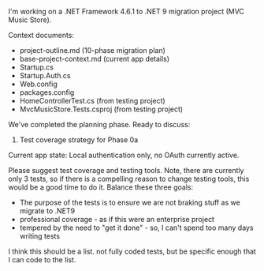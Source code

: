 I'm working on a .NET Framework 4.6.1 to .NET 9 migration project (MVC Music Store). 

Context documents:
- project-outline.md (10-phase migration plan)
- base-project-context.md (current app details)
- Startup.cs
- Startup.Auth.cs
- Web.config
- packages.config
- HomeControllerTest.cs (from testing project)
- MvcMusicStore.Tests.csproj (from testing project)

We've completed the planning phase. Ready to discuss:
1. Test coverage strategy for Phase 0a

Current app state: Local authentication only, no OAuth currently active.

Please suggest test coverage and testing tools.  Note, there are currently only 3 tests, so if there is a compelling reason to change testing tools, this would be a good time to do it.  Balance these three goals:

- The purpose of the tests is to ensure we are not braking stuff as we migrate to .NET9
- professional coverage - as if this were an enterprise project
- tempered by the need to "get it done" - so, I can't spend too many days writing tests

I think this should be a list.  not fully coded tests, but be specific enough that I can  code to the list.

